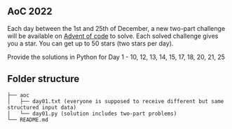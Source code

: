 ## AoC 2022

Each day between the 1st and 25th of December, a new two-part challenge will be available on [Advent of code](adventofcode.com) to solve. Each solved challenge gives you a star. You can get up to 50 stars (two stars per day). 

Provide the solutions in Python for Day 1 - 10, 12, 13, 14, 15, 17, 18, 20, 21, 25


## Folder structure

```
├── aoc
│   ├── day01.txt (everyone is supposed to receive different but same structured input data)
│   └── day01.py (solution includes two-part problems)
└── README.md

```
